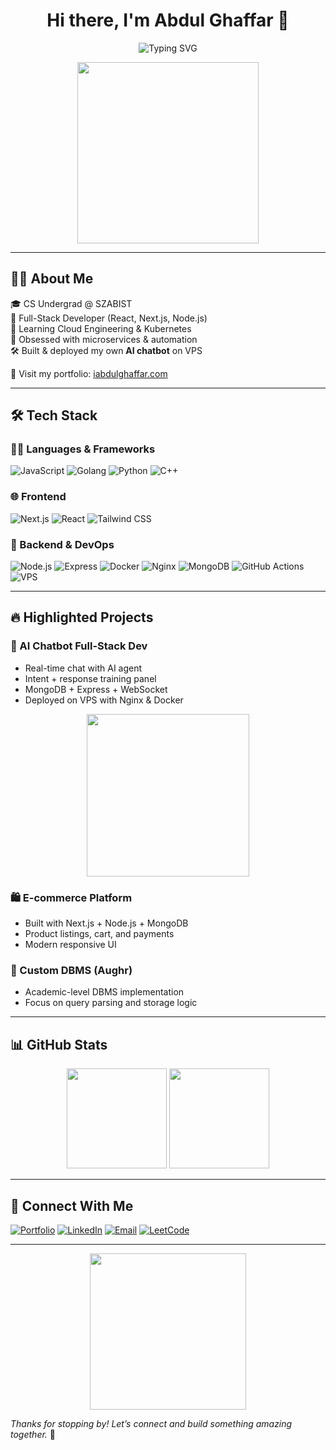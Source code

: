 <h1 align="center">Hi there, I'm Abdul Ghaffar 👋</h1>
<p align="center">
  <img src="https://readme-typing-svg.demolab.com?font=Fira+Code&weight=600&pause=1000&color=36BCF7&center=true&vCenter=true&width=435&lines=Full-Stack+Developer;Cloud+Engineer+in+Progress;Next.js+%7C+Node.js+%7C+Golang;Building+AI+Chatbots+%F0%9F%A4%96;Let's+build+something+awesome!" alt="Typing SVG" />
</p>

<p align="center">
  <img src="https://media.giphy.com/media/qgQUggAC3Pfv687qPC/giphy.gif" width="290" />
</p>

---

## 🧑‍💻 About Me

🎓 CS Undergrad @ SZABIST  
🔧 Full-Stack Developer (React, Next.js, Node.js)  
📡 Learning Cloud Engineering & Kubernetes  
🧠 Obsessed with microservices & automation  
🛠️ Built & deployed my own **AI chatbot** on VPS

🚀 Visit my portfolio: [iabdulghaffar.com](https://iabdulghaffar.com)

---

## 🛠️ Tech Stack

### 👨‍💻 Languages & Frameworks
![JavaScript](https://img.shields.io/badge/-JavaScript-black?style=flat-square&logo=javascript)
![Golang](https://img.shields.io/badge/-Go-black?style=flat-square&logo=go)
![Python](https://img.shields.io/badge/-Python-black?style=flat-square&logo=python)
![C++](https://img.shields.io/badge/-C++-black?style=flat-square&logo=cplusplus)

### 🌐 Frontend
![Next.js](https://img.shields.io/badge/-Next.js-black?style=flat-square&logo=next.js)
![React](https://img.shields.io/badge/-React-black?style=flat-square&logo=react)
![Tailwind CSS](https://img.shields.io/badge/-TailwindCSS-black?style=flat-square&logo=tailwind-css)

### 🔧 Backend & DevOps
![Node.js](https://img.shields.io/badge/-Node.js-black?style=flat-square&logo=node.js)
![Express](https://img.shields.io/badge/-Express-black?style=flat-square&logo=express)
![Docker](https://img.shields.io/badge/-Docker-black?style=flat-square&logo=docker)
![Nginx](https://img.shields.io/badge/-Nginx-black?style=flat-square&logo=nginx)
![MongoDB](https://img.shields.io/badge/-MongoDB-black?style=flat-square&logo=mongodb)
![GitHub Actions](https://img.shields.io/badge/-GitHub%20Actions-black?style=flat-square&logo=github-actions)
![VPS](https://img.shields.io/badge/-VPS-black?style=flat-square&logo=ubuntu)

---

## 🔥 Highlighted Projects

### 🧠 AI Chatbot Full-Stack Dev
- Real-time chat with AI agent
- Intent + response training panel
- MongoDB + Express + WebSocket
- Deployed on VPS with Nginx & Docker

<p align="center">
  <img src="https://media.giphy.com/media/zOvBKUUEERdNm/giphy.gif" width="260" />
</p>

### 🛍️ E-commerce Platform
- Built with Next.js + Node.js + MongoDB
- Product listings, cart, and payments
- Modern responsive UI

### 🔐 Custom DBMS (Aughr)
- Academic-level DBMS implementation
- Focus on query parsing and storage logic

---

## 📊 GitHub Stats

<p align="center">
  <img src="https://github-readme-stats.vercel.app/api?username=abdul-ghaffar01&show_icons=true&count_private=true&theme=radical" height="160"/>
  <img src="https://github-readme-streak-stats.herokuapp.com/?user=abdul-ghaffar01&theme=radical" height="160"/>
</p>

---

## 🤝 Connect With Me

[![Portfolio](https://img.shields.io/badge/Portfolio-222?style=for-the-badge&logo=vercel&logoColor=white)](https://iabdulghaffar.com)
[![LinkedIn](https://img.shields.io/badge/LinkedIn-blue?style=for-the-badge&logo=linkedin)](https://linkedin.com/in/abdulghaffarsoomro)
[![Email](https://img.shields.io/badge/Email-D14836?style=for-the-badge&logo=gmail&logoColor=white)](mailto:agscontact777@gmail.com)
[![LeetCode](https://img.shields.io/badge/LeetCode-FE7F2D?style=for-the-badge&logo=leetcode&logoColor=white)](https://leetcode.com/u/abdulghaffar01/)

---

<p align="center">
  <img src="https://media.giphy.com/media/du3J3cXyzhj75IOgvA/giphy.gif" width="250" />
</p>

_Thanks for stopping by! Let’s connect and build something amazing together._ 🚀
